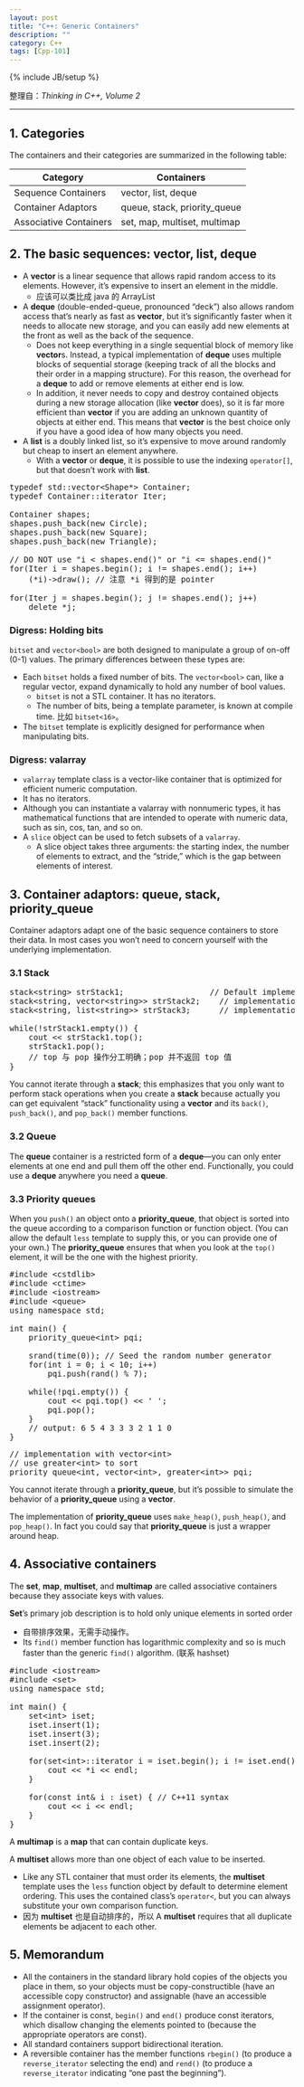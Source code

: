 ```yaml
---
layout: post
title: "C++: Generic Containers"
description: ""
category: C++
tags: [Cpp-101]
---
```

{% include JB/setup %}

整理自：_Thinking in C++, Volume 2_

-----

## 1. Categories

The containers and their categories are summarized in the following table:

| Category               | Containers                   |
|------------------------|------------------------------|
| Sequence Containers    | vector, list, deque          |
| Container Adaptors     | queue, stack, priority_queue |
| Associative Containers | set, map, multiset, multimap |

## 2. The basic sequences: vector, list, deque

- A **vector** is a linear sequence that allows rapid random access to its elements. However, it’s expensive to insert an element in the middle. 
	- 应该可以类比成 java 的 ArrayList
- A **deque** (double-ended-queue, pronounced “deck”) also allows random access that’s nearly as fast as **vector**, but it’s significantly faster when it needs to allocate new storage, and you can easily add new elements at the front as well as the back of the sequence. 
	- Does not keep everything in a single sequential block of memory like **vector**s. Instead, a typical implementation of **deque** uses multiple blocks of sequential storage (keeping track of all the blocks and their order in a mapping structure). For this reason, the overhead for a **deque** to add or remove elements at either end is low. 
	- In addition, it never needs to copy and destroy contained objects during a new storage allocation (like **vector** does), so it is far more efficient than **vector** if you are adding an unknown quantity of objects at either end. This means that **vector** is the best choice only if you have a good idea of how many objects you need. 
- A **list** is a doubly linked list, so it’s expensive to move around randomly but cheap to insert an element anywhere.
	- With a **vector** or **deque**, it is possible to use the indexing `operator[]`, but that doesn’t work with **list**.
	
<pre class="prettyprint linenums">
typedef std::vector&lt;Shape*&gt; Container;
typedef Container::iterator Iter;

Container shapes;
shapes.push_back(new Circle);
shapes.push_back(new Square);
shapes.push_back(new Triangle);

// DO NOT use "i &lt; shapes.end()" or "i &lt;= shapes.end()"
for(Iter i = shapes.begin(); i != shapes.end(); i++) 
	(*i)-&gt;draw(); // 注意 *i 得到的是 pointer
	
for(Iter j = shapes.begin(); j != shapes.end(); j++)
	delete *j;
</pre>

### Digress: Holding bits

`bitset` and `vector<bool>` are both designed to manipulate a group of on-off (0-1) values. The primary differences between these types are:

- Each `bitset` holds a fixed number of bits. The `vector<bool>` can, like a regular vector, expand dynamically to hold any number of bool values.
	- `bitset` is not a STL container. It has no iterators. 
	- The number of bits, being a template parameter, is known at compile time. 比如 `bitset<16>`。
- The `bitset` template is explicitly designed for performance when manipulating bits.

### Digress: valarray

- `valarray` template class is a vector-like container that is optimized for efficient numeric computation. 
- It has no iterators. 
- Although you can instantiate a valarray with nonnumeric types, it has mathematical functions that are intended to operate with numeric data, such as sin, cos, tan, and so on.
- A `slice` object can be used to fetch subsets of a `valarray`.
	- A slice object takes three arguments: the starting index, the number of elements to extract, and the “stride,” which is the gap between elements of interest.

## 3. Container adaptors: queue, stack, priority_queue

Container adaptors adapt one of the basic sequence containers to store their data. In most cases you won’t need to concern yourself with the underlying implementation.

### 3.1 Stack

<pre class="prettyprint linenums">
stack&lt;string&gt; strStack1; 					// Default implementation with deque&lt;string&gt;
stack&lt;string, vector&lt;string&gt;&gt; strStack2;	// implementation with vector&lt;string&gt;
stack&lt;string, list&lt;string&gt;&gt; strStack3;		// implementation with list&lt;string&gt;

while(!strStack1.empty()) {
	cout &lt;&lt; strStack1.top();
	strStack1.pop();
	// top 与 pop 操作分工明确；pop 并不返回 top 值
}
</pre>

You cannot iterate through a **stack**; this emphasizes that you only want to perform stack operations when you create a **stack** because actually you can get equivalent “stack” functionality using a **vector** and its `back()`, `push_back()`, and `pop_back()` member functions.

### 3.2 Queue

The **queue** container is a restricted form of a **deque**—you can only enter elements at one end and pull them off the other end. Functionally, you could use a **deque** anywhere you need a **queue**.

### 3.3 Priority queues

When you `push()` an object onto a **priority_queue**, that object is sorted into the queue according to a comparison function or function object. (You can allow the default `less` template to supply this, or you can provide one of your own.) The **priority_queue** ensures that when you look at the `top()` element, it will be the one with the highest priority.

<pre class="prettyprint linenums">
#include &lt;cstdlib&gt;
#include &lt;ctime&gt;
#include &lt;iostream&gt;
#include &lt;queue&gt;
using namespace std;

int main() {
    priority_queue&lt;int&gt; pqi;
    
	srand(time(0)); // Seed the random number generator
    for(int i = 0; i &lt; 10; i++)
        pqi.push(rand() % 7);
    
	while(!pqi.empty()) {
        cout &lt;&lt; pqi.top() &lt;&lt; ' ';
        pqi.pop();
    }
    // output: 6 5 4 3 3 3 2 1 1 0
}
</pre>

<pre class="prettyprint linenums">
// implementation with vector&lt;int&gt;
// use greater&lt;int&gt; to sort
priority_queue&lt;int, vector&lt;int&gt;, greater&lt;int&gt;&gt; pqi;
</pre>

You cannot iterate through a **priority_queue**, but it’s possible to simulate the behavior of a **priority_queue** using a **vector**.

The implementation of **priority_queue** uses `make_heap()`, `push_heap()`, and `pop_heap()`. In fact you could say that **priority_queue** is just a wrapper around heap.

## 4. Associative containers

The **set**, **map**, **multiset**, and **multimap** are called associative containers because they associate keys with values.

**Set**’s primary job description is to hold only unique elements in sorted order
	
- 自带排序效果，无需手动操作。
- Its `find()` member function has logarithmic complexity and so is much faster than the generic `find()` algorithm. (联系 hashset)

<pre class="prettyprint linenums">
#include &lt;iostream&gt;
#include &lt;set&gt;
using namespace std;

int main() {
    set&lt;int&gt; iset;
    iset.insert(1);
    iset.insert(3);
    iset.insert(2);
    
    for(set&lt;int&gt;::iterator i = iset.begin(); i != iset.end(); ++i) {
    	cout &lt;&lt; *i &lt;&lt; endl;
	}
	
	for(const int& i : iset) { // C++11 syntax
		cout &lt;&lt; i &lt;&lt; endl;
	}
}
</pre>

A **multimap** is a **map** that can contain duplicate keys.

A **multiset** allows more than one object of each value to be inserted. 

- Like any STL container that must order its elements, the **multiset** template uses the `less` function object by default to determine element ordering. This uses the contained class’s `operator<`, but you can always substitute your own comparison function.
- 因为 **multiset** 也是自动排序的，所以 A **multiset** requires that all duplicate elements be adjacent to each other.

## 5. Memorandum

- All the containers in the standard library hold copies of the objects you place in them, so your objects must be copy-constructible (have an accessible copy constructor) and assignable (have an accessible assignment operator).
- If the container is const, `begin()` and `end()` produce const iterators, which disallow changing the elements pointed to (because the appropriate operators are const).
- All standard containers support bidirectional iteration.
- A reversible container has the member functions `rbegin()` (to produce a `reverse_iterator` selecting the end) and `rend()` (to produce a `reverse_iterator` indicating “one past the beginning”).